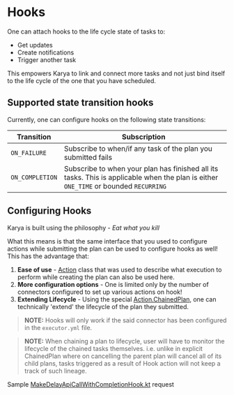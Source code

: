 # Hooks

One can attach hooks to the life cycle state of tasks to:

- Get updates
- Create notifications
- Trigger another task

This empowers Karya to link and connect more tasks and not just bind itself to the life cycle of the one that you have scheduled.

## Supported state transition hooks

Currently, one can configure hooks on the following state transitions:

| Transition | Subscription                                                  |
| ---------- |---------------------------------------------------------------|
| `ON_FAILURE` | Subscribe to when/if any task of the plan you submitted fails |
| `ON_COMPLETION` | Subscribe to when your plan has finished all its tasks. This is applicable when the plan is either `ONE_TIME` or bounded `RECURRING` |

## Configuring Hooks

Karya is built using the philosophy - *Eat what you kill*

What this means is that the same interface that you used to configure actions while submitting the plan can be used to configure hooks as well!
This has the advantage that:

1. **Ease of use** - [Action](../../core/src/main/kotlin/karya/core/entities/Action.kt) class that was used to describe what execution to perform while creating the plan can also be used here.
2. **More configuration options** - One is limited only by the number of connectors configured to set up various actions on hook!
3. **Extending Lifecycle** - Using the special [Action.ChainedPlan](../../core/src/main/kotlin/karya/core/entities/Action.kt), one can technically 'extend' the lifecycle of the plan they submitted.

> **NOTE:** Hooks will only work if the said connector has been configured in the `executor.yml` file.

> **NOTE:** When chaining a plan to lifecycle, user will have to monitor the lifecycle of the chained tasks themselves. i.e. unlike in explicit ChainedPlan where on cancelling the parent plan will cancel all of its child plans, tasks triggered as a result of Hook action will not keep a track of such lineage.

Sample [MakeDelayApiCallWithCompletionHook.kt](../../docs/samples/src/main/kotlin/karya/docs/samples/MakeDelayApiCallWithCompletionHook.kt) request
